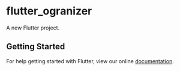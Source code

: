 # flutter_ogranizer

A new Flutter project.

## Getting Started

For help getting started with Flutter, view our online
[documentation](https://flutter.io/).
